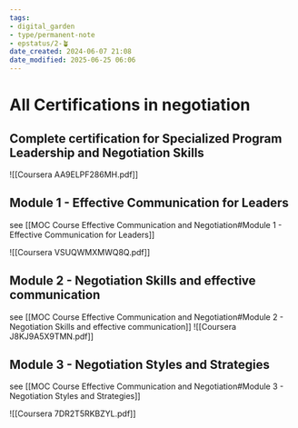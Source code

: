 ```yaml
---
tags: 
- digital_garden
- type/permanent-note
- epstatus/2-🪴 
date_created: 2024-06-07 21:08
date_modified: 2025-06-25 06:06
---
```

# All Certifications in negotiation

## Complete certification for Specialized Program Leadership and Negotiation Skills

![[Coursera AA9ELPF286MH.pdf]]

## Module 1 - Effective Communication for Leaders

see [[MOC Course Effective Communication and Negotiation#Module 1 - Effective Communication for Leaders]]

![[Coursera VSUQWMXMWQ8Q.pdf]]

## Module 2 - Negotiation Skills and effective communication

see [[MOC Course Effective Communication and Negotiation#Module 2 - Negotiation Skills and effective communication]]
![[Coursera J8KJ9A5X9TMN.pdf]]

## Module 3 - Negotiation Styles and Strategies

see [[MOC Course Effective Communication and Negotiation#Module 3 - Negotiation Styles and Strategies]]

![[Coursera 7DR2T5RKBZYL.pdf]]